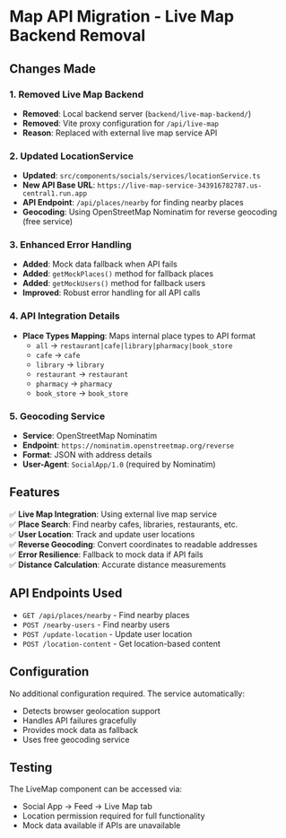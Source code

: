# Map API Migration - Live Map Backend Removal

## Changes Made

### 1. Removed Live Map Backend
- **Removed**: Local backend server (`backend/live-map-backend/`)
- **Removed**: Vite proxy configuration for `/api/live-map`
- **Reason**: Replaced with external live map service API

### 2. Updated LocationService
- **Updated**: `src/components/socials/services/locationService.ts`
- **New API Base URL**: `https://live-map-service-343916782787.us-central1.run.app`
- **API Endpoint**: `/api/places/nearby` for finding nearby places
- **Geocoding**: Using OpenStreetMap Nominatim for reverse geocoding (free service)

### 3. Enhanced Error Handling
- **Added**: Mock data fallback when API fails
- **Added**: `getMockPlaces()` method for fallback places
- **Added**: `getMockUsers()` method for fallback users
- **Improved**: Robust error handling for all API calls

### 4. API Integration Details
- **Place Types Mapping**: Maps internal place types to API format
  - `all` → `restaurant|cafe|library|pharmacy|book_store`
  - `cafe` → `cafe`
  - `library` → `library`
  - `restaurant` → `restaurant`
  - `pharmacy` → `pharmacy`
  - `book_store` → `book_store`

### 5. Geocoding Service
- **Service**: OpenStreetMap Nominatim
- **Endpoint**: `https://nominatim.openstreetmap.org/reverse`
- **Format**: JSON with address details
- **User-Agent**: `SocialApp/1.0` (required by Nominatim)

## Features
✅ **Live Map Integration**: Using external live map service  
✅ **Place Search**: Find nearby cafes, libraries, restaurants, etc.  
✅ **User Location**: Track and update user locations  
✅ **Reverse Geocoding**: Convert coordinates to readable addresses  
✅ **Error Resilience**: Fallback to mock data if API fails  
✅ **Distance Calculation**: Accurate distance measurements  

## API Endpoints Used
- `GET /api/places/nearby` - Find nearby places
- `POST /nearby-users` - Find nearby users  
- `POST /update-location` - Update user location
- `POST /location-content` - Get location-based content

## Configuration
No additional configuration required. The service automatically:
- Detects browser geolocation support
- Handles API failures gracefully
- Provides mock data as fallback
- Uses free geocoding service

## Testing
The LiveMap component can be accessed via:
- Social App → Feed → Live Map tab
- Location permission required for full functionality
- Mock data available if APIs are unavailable
